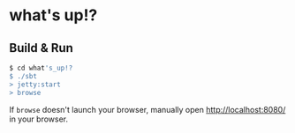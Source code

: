 # what's up!? #

## Build & Run ##

```sh
$ cd what's_up!?
$ ./sbt
> jetty:start
> browse
```

If `browse` doesn't launch your browser, manually open [http://localhost:8080/](http://localhost:8080/) in your browser.
